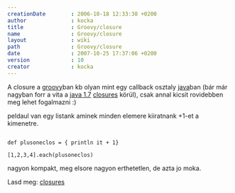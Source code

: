 ```yaml
---
creationDate        : 2006-10-18 12:33:38 +0200 
author              : kocka 
title               : Groovy/closure 
name                : Groovy/closure 
layout              : wiki 
path                : Groovy/closure 
date                : 2007-10-25 17:37:06 +0200 
version             : 10 
creator             : kocka 
---
```

A closure a [groovy](../Groovy.html)ban kb olyan mint egy callback osztaly [java](../java.html)ban (bár már nagyban forr a vita a [java 1.7](../java%201.7.html) [closures](../closures.html) körül), csak annal kicsit rovidebben meg lehet fogalmazni :)

peldaul van egy listank aminek minden elemere kiiratnank +1-et a kimenetre.
```

def plusoneclos = { println it + 1}

[1,2,3,4].each(plusoneclos)

```

nagyon kompakt, meg elsore nagyon erthetetlen, de azta jo moka.

Lasd meg: [closures](../closures.html)


